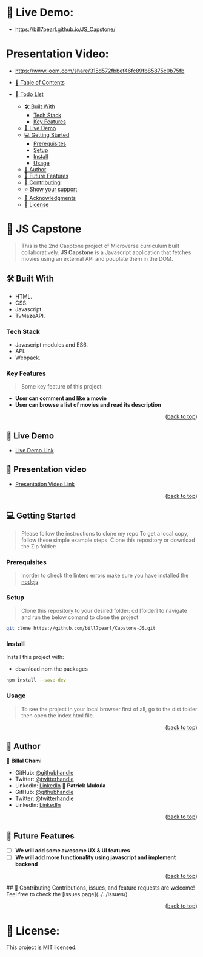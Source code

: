 <a name="readme-top"></a>

# 🚀 Live Demo:
- https://bill7pearl.github.io/JS_Capstone/

# Presentation Video:
- https://www.loom.com/share/315d572fbbef46fc89fb85875c0b75fb

- [📗 Table of Contents](#-table-of-contents)
- [📖 Todo LIst ](#-Capstone-JS-)
  - [🛠 Built With ](#-built-with-)
    - [Tech Stack ](#tech-stack-)
    - [Key Features ](#key-features-)
  - [🚀 Live Demo ](#-live-demo-)
  - [💻 Getting Started ](#-getting-started-)
    - [Prerequisites](#prerequisites)
    - [Setup](#setup)
    - [Install](#install)
    - [Usage](#usage)
  - [👥 Author ](#-author-)
  - [🔭 Future Features ](#-future-features-)
  - [🤝 Contributing ](#-contributing-)
  - [⭐️ Show your support ](#️-show-your-support-)
  - [🙏 Acknowledgments ](#-acknowledgments-)
  - [📝 License ](#-license-)

# 📖 JS Capstone <a name="about-project"></a>
> This is the 2nd Casptone project of Microverse curriculum built collaboratively.
> **JS Capstone** is a Javascript application that fetches movies using an external API and pouplate them in the DOM.

## 🛠 Built With <a name="built-with"></a>
- HTML.
- CSS.
- Javascript.
- TvMazeAPI.

### Tech Stack <a name="tech-stack"></a>
- Javascript modules and ES6.
- API.
- Webpack.

### Key Features <a name="key-features"></a>
> Some key feature of this project:
- **User can comment and like a movie**
- **User can browse a list of movies and read its description**

<p align="right">(<a href="#readme-top">back to top</a>)</p>

## 🚀 Live Demo <a name="live-demo"></a>
- [Live Demo Link](https://bill7pearl.github.io/JS_Capstone/)

## 🚀 Presentation video <a name="presentation-video"></a>
- [Presentation Video Link](https://www.loom.com/share/315d572fbbef46fc89fb85875c0b75fb)

<p align="right">(<a href="#readme-top">back to top</a>)</p>

## 💻 Getting Started <a name="getting-started"></a>
>Please follow the instructions to clone my repo
To get a local copy, follow these simple example steps.
Clone this repository or download the Zip folder:

### Prerequisites
>Inorder to check the linters errors make sure you have installed the [nodejs](https://nodejs.org)

### Setup
>Clone this repository to your desired folder: cd [folder] to navigate and run the below comand to clone the project
```sh
git clone https://github.com/bill7pearl/Capstone-JS.git
```

### Install
Install this project with:
- download npm the packages
```sh
npm install --save-dev
```

### Usage
 > To see the project in your local browser first of all, go to the dist folder then open the index.html file.

<p align="right">(<a href="#readme-top">back to top</a>)</p>

## 👥 Author <a name="authors"></a>
👤 **Billal Chami**
- GitHub: [@githubhandle](https://github.com/bill7pearl)
- Twitter: [@twitterhandle](https://twitter.com/BillChami)
- LinkedIn: [LinkedIn](https://www.linkedin.com/in/billal-chami-263497194/)
👤 **Patrick Mukula**
- GitHub: [@githubhandle](https://github.com/Patfarmurs)
- Twitter: [@twitterhandle](https://twitter.com/MukulayengeP)
- LinkedIn: [LinkedIn](https://www.linkedin.com/in/patrick-m-5601831a1/)

<p align="right">(<a href="#readme-top">back to top</a>)</p>

## 🔭 Future Features <a name="future-features"></a>
- [ ] **We will add some awesome UX & UI features**
- [ ] **We will add more functionality using javascript and implement backend**

<p align="right">(<a href="#readme-top">back to top</a>)</p>
## 🤝 Contributing <a name="contributing"></a>
Contributions, issues, and feature requests are welcome!
Feel free to check the [issues page](../../issues/).

<p align="right">(<a href="#readme-top">back to top</a>)</p>

# 📝 License:
This project is MIT licensed.
